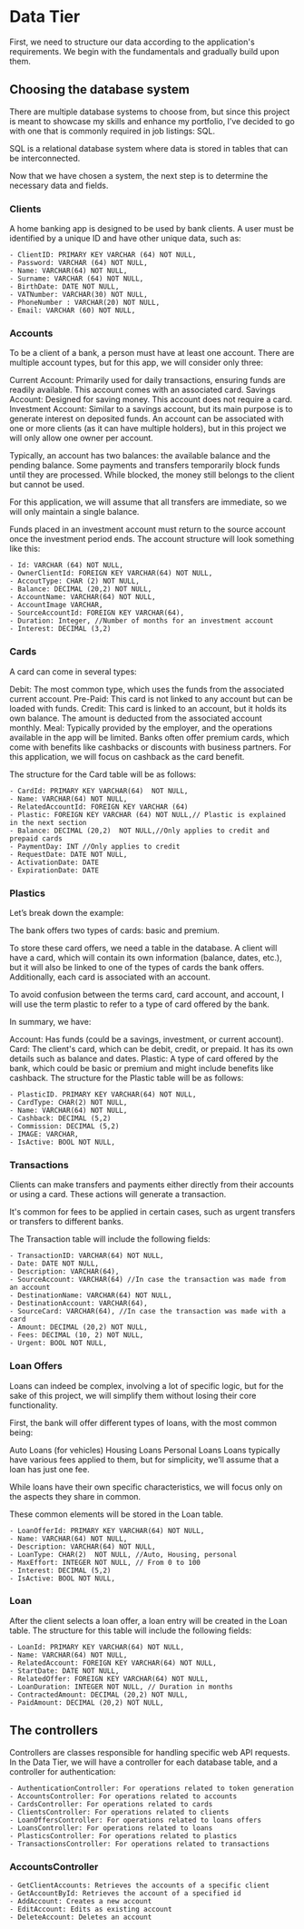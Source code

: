 # Data Tier

First, we need to structure our data according to the application's requirements. We begin with the fundamentals and gradually build upon them.

## Choosing the database system

There are multiple database systems to choose from, but since this project is meant to showcase my skills and enhance my portfolio, I’ve decided to go with one that is commonly required in job listings: SQL.

SQL is a relational database system where data is stored in tables that can be interconnected.

Now that we have chosen a system, the next step is to determine the necessary data and fields.

### Clients

A home banking app is designed to be used by bank clients. A user must be identified by a unique ID and have other unique data, such as:

    - ClientID: PRIMARY KEY VARCHAR (64) NOT NULL,
    - Password: VARCHAR (64) NOT NULL,
    - Name: VARCHAR(64) NOT NULL,
    - Surname: VARCHAR (64) NOT NULL,
    - BirthDate: DATE NOT NULL,
    - VATNumber: VARCHAR(30) NOT NULL,
    - PhoneNumber : VARCHAR(20) NOT NULL,
    - Email: VARCHAR (60) NOT NULL,

### Accounts

To be a client of a bank, a person must have at least one account. There are multiple account types, but for this app, we will consider only three:

Current Account: Primarily used for daily transactions, ensuring funds are readily available. This account comes with an associated card.
Savings Account: Designed for saving money. This account does not require a card.
Investment Account: Similar to a savings account, but its main purpose is to generate interest on deposited funds.
An account can be associated with one or more clients (as it can have multiple holders), but in this project we will only allow one owner per account.

Typically, an account has two balances: the available balance and the pending balance. Some payments and transfers temporarily block funds until they are processed. While blocked, the money still belongs to the client but cannot be used.

For this application, we will assume that all transfers are immediate, so we will only maintain a single balance.

Funds placed in an investment account must return to the source account once the investment period ends. The account structure will look something like this:

    - Id: VARCHAR (64) NOT NULL,
    - OwnerClientId: FOREIGN KEY VARCHAR(64) NOT NULL,
    - AccoutType: CHAR (2) NOT NULL,
    - Balance: DECIMAL (20,2) NOT NULL,
    - AccountName: VARCHAR(64) NOT NULL,
    - AccountImage VARCHAR,
    - SourceAccountId: FOREIGN KEY VARCHAR(64),
    - Duration: Integer, //Number of months for an investment account
    - Interest: DECIMAL (3,2)

### Cards

A card can come in several types:

Debit: The most common type, which uses the funds from the associated current account.
Pre-Paid: This card is not linked to any account but can be loaded with funds.
Credit: This card is linked to an account, but it holds its own balance. The amount is deducted from the associated account monthly.
Meal: Typically provided by the employer, and the operations available in the app will be limited.
Banks often offer premium cards, which come with benefits like cashbacks or discounts with business partners. For this application, we will focus on cashback as the card benefit.

The structure for the Card table will be as follows:

    - CardId: PRIMARY KEY VARCHAR(64)  NOT NULL,
    - Name: VARCHAR(64) NOT NULL,
    - RelatedAccountId: FOREIGN KEY VARCHAR (64)
    - Plastic: FOREIGN KEY VARCHAR (64) NOT NULL,// Plastic is explained in the next section
    - Balance: DECIMAL (20,2)  NOT NULL,//Only applies to credit and prepaid cards
    - PaymentDay: INT //Only applies to credit
    - RequestDate: DATE NOT NULL,
    - ActivationDate: DATE
    - ExpirationDate: DATE

### Plastics

Let’s break down the example:

The bank offers two types of cards: basic and premium.

To store these card offers, we need a table in the database. A client will have a card, which will contain its own information (balance, dates, etc.), but it will also be linked to one of the types of cards the bank offers. Additionally, each card is associated with an account.

To avoid confusion between the terms card, card account, and account, I will use the term plastic to refer to a type of card offered by the bank.

In summary, we have:

Account: Has funds (could be a savings, investment, or current account).
Card: The client's card, which can be debit, credit, or prepaid. It has its own details such as balance and dates.
Plastic: A type of card offered by the bank, which could be basic or premium and might include benefits like cashback.
The structure for the Plastic table will be as follows:

    - PlasticID. PRIMARY KEY VARCHAR(64) NOT NULL,
    - CardType: CHAR(2) NOT NULL,
    - Name: VARCHAR(64) NOT NULL,
    - Cashback: DECIMAL (5,2)
    - Commission: DECIMAL (5,2)
    - IMAGE: VARCHAR,
    - IsActive: BOOL NOT NULL,

### Transactions

Clients can make transfers and payments either directly from their accounts or using a card. These actions will generate a transaction.

It's common for fees to be applied in certain cases, such as urgent transfers or transfers to different banks.

The Transaction table will include the following fields:

    - TransactionID: VARCHAR(64) NOT NULL,
    - Date: DATE NOT NULL,
    - Description: VARCHAR(64),
    - SourceAccount: VARCHAR(64) //In case the transaction was made from an account
    - DestinationName: VARCHAR(64) NOT NULL,
    - DestinationAccount: VARCHAR(64),
    - SourceCard: VARCHAR(64), //In case the transaction was made with a card
    - Amount: DECIMAL (20,2) NOT NULL,
    - Fees: DECIMAL (10, 2) NOT NULL,
    - Urgent: BOOL NOT NULL,

### Loan Offers

Loans can indeed be complex, involving a lot of specific logic, but for the sake of this project, we will simplify them without losing their core functionality.

First, the bank will offer different types of loans, with the most common being:

Auto Loans (for vehicles)
Housing Loans
Personal Loans
Loans typically have various fees applied to them, but for simplicity, we’ll assume that a loan has just one fee.

While loans have their own specific characteristics, we will focus only on the aspects they share in common.

These common elements will be stored in the Loan table.

    - LoanOfferId: PRIMARY KEY VARCHAR(64) NOT NULL,
    - Name: VARCHAR(64) NOT NULL,
    - Description: VARCHAR(64) NOT NULL,
    - LoanType: CHAR(2)  NOT NULL, //Auto, Housing, personal
    - MaxEffort: INTEGER NOT NULL, // From 0 to 100
    - Interest: DECIMAL (5,2)
    - IsActive: BOOL NOT NULL,

### Loan

After the client selects a loan offer, a loan entry will be created in the Loan table. The structure for this table will include the following fields:

    - LoanId: PRIMARY KEY VARCHAR(64) NOT NULL,
    - Name: VARCHAR(64) NOT NULL,
    - RelatedAccount: FOREIGN KEY VARCHAR(64) NOT NULL,
    - StartDate: DATE NOT NULL,
    - RelatedOffer: FOREIGN KEY VARCHAR(64) NOT NULL,
    - LoanDuration: INTEGER NOT NULL, // Duration in months
    - ContractedAmount: DECIMAL (20,2) NOT NULL,
    - PaidAmount: DECIMAL (20,2) NOT NULL,

## The controllers

Controllers are classes responsible for handling specific web API requests. In the Data Tier, we will have a controller for each database table, and a controller for authentication:

    - AuthenticationController: For operations related to token generation
    - AccountsController: For operations related to accounts
    - CardsController: For operations related to cards
    - ClientsController: For operations related to clients
    - LoanOffersController: For operations related to loans offers
    - LoansController: For operations related to loans
    - PlasticsController: For operations related to plastics
    - TransactionsController: For operations related to transactions

### AccountsController

    - GetClientAccounts: Retrieves the accounts of a specific client
    - GetAccountById: Retrieves the account of a specified id
    - AddAccount: Creates a new account
    - EditAccount: Edits as existing account
    - DeleteAccount: Deletes an account
